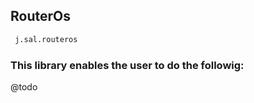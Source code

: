 ## RouterOs

```py
 j.sal.routeros
```

### This library enables the user to do the followig:
@todo
